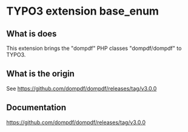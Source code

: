 # TYPO3 extension base_enum

## What is does

This extension brings the "dompdf" PHP classes "dompdf/dompdf" to TYPO3.

## What is the origin

See https://github.com/dompdf/dompdf/releases/tag/v3.0.0

## Documentation

https://github.com/dompdf/dompdf/releases/tag/v3.0.0





